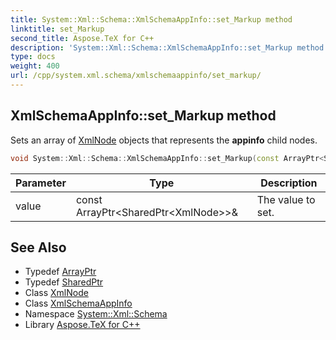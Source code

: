 ```yaml
---
title: System::Xml::Schema::XmlSchemaAppInfo::set_Markup method
linktitle: set_Markup
second_title: Aspose.TeX for C++
description: 'System::Xml::Schema::XmlSchemaAppInfo::set_Markup method. Sets an array of XmlNode objects that represents the appinfo child nodes in C++.'
type: docs
weight: 400
url: /cpp/system.xml.schema/xmlschemaappinfo/set_markup/
---
```

## XmlSchemaAppInfo::set_Markup method


Sets an array of [XmlNode](../../../system.xml/xmlnode/) objects that represents the **appinfo** child nodes.

```cpp
void System::Xml::Schema::XmlSchemaAppInfo::set_Markup(const ArrayPtr<SharedPtr<XmlNode>> &value)
```


| Parameter | Type | Description |
| --- | --- | --- |
| value | const ArrayPtr\<SharedPtr\<XmlNode\>\>\& | The value to set. |

## See Also

* Typedef [ArrayPtr](../../../system/arrayptr/)
* Typedef [SharedPtr](../../../system/sharedptr/)
* Class [XmlNode](../../../system.xml/xmlnode/)
* Class [XmlSchemaAppInfo](../)
* Namespace [System::Xml::Schema](../../)
* Library [Aspose.TeX for C++](../../../)
